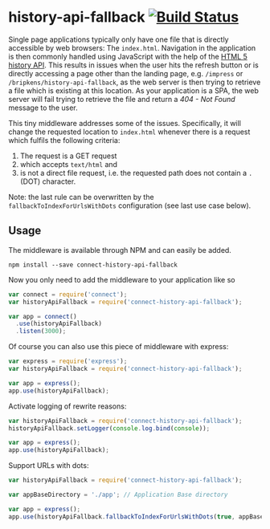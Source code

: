# history-api-fallback [![Build Status](https://secure.travis-ci.org/bripkens/connect-history-api-fallback.png?branch=master)](http://travis-ci.org/bripkens/connect-history-api-fallback)

Single page applications typically only have one file that is directly
accessible by web browsers: The `index.html`. Navigation in the application
is then commonly handled using JavaScript with the help of the
[HTML 5 history API](http://www.w3.org/html/wg/drafts/html/master/single-page.html#the-history-interface).
This results in issues when the user hits the refresh button or is directly
accessing a page other than the landing page, e.g. `/impress` or
`/bripkens/history-api-fallback`, as the web server is then trying to retrieve
a file which is existing at this location. As your application is a SPA, the
web server will fail trying to retrieve the file and return a *404 - Not Found*
message to the user.

This tiny middleware addresses some of the issues. Specifically, it will change
the requested location to `index.html` whenever there is a request which
fulfils the following criteria:

 1. The request is a GET request
 2. which accepts `text/html` and
 3. is not a direct file request, i.e. the requested path does not contain a `.` (DOT) character.
 
Note: the last rule can be overwritten by the `fallbackToIndexForUrlsWithDots` configuration (see last use case below).

## Usage

The middleware is available through NPM and can easily be added.

```
npm install --save connect-history-api-fallback
```

Now you only need to add the middleware to your application like so

```javascript
var connect = require('connect');
var historyApiFallback = require('connect-history-api-fallback');

var app = connect()
  .use(historyApiFallback)
  .listen(3000);
```

Of course you can also use this piece of middleware with express:

```javascript
var express = require('express');
var historyApiFallback = require('connect-history-api-fallback');

var app = express();
app.use(historyApiFallback);
```

Activate logging of rewrite reasons:

```javascript
var historyApiFallback = require('connect-history-api-fallback');
historyApiFallback.setLogger(console.log.bind(console));

var app = express();
app.use(historyApiFallback);
```

Support URLs with dots:

```javascript
var historyApiFallback = require('connect-history-api-fallback');

var appBaseDirectory = './app'; // Application Base directory

var app = express();
app.use(historyApiFallback.fallbackToIndexForUrlsWithDots(true, appBaseDirectory)); 
```
